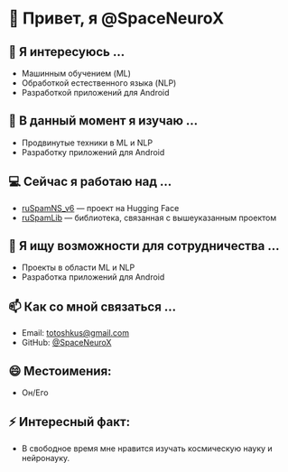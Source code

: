 # 👋 Привет, я @SpaceNeuroX

## 👀 Я интересуюсь ...
- Машинным обучением (ML)
- Обработкой естественного языка (NLP)
- Разработкой приложений для Android

## 🌱 В данный момент я изучаю ...
- Продвинутые техники в ML и NLP
- Разработку приложений для Android

## 💻 Сейчас я работаю над ...
- [ruSpamNS_v6](https://huggingface.co/NeuroSpaceX/ruSpamNS_v6) — проект на Hugging Face
- [ruSpamLib](https://github.com/SpaceNeuroX/ruSpamLib/tree/main) — библиотека, связанная с вышеуказанным проектом

## 💞️ Я ищу возможности для сотрудничества ...
- Проекты в области ML и NLP
- Разработка приложений для Android

## 📫 Как со мной связаться ...
- Email: [totoshkus@gmail.com](mailto:totoshkus@gmail.com)
- GitHub: [@SpaceNeuroX](https://github.com/SpaceNeuroX)

## 😄 Местоимения:
- Он/Его

## ⚡ Интересный факт:
- В свободное время мне нравится изучать космическую науку и нейронауку.

